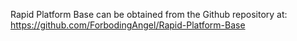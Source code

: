 Rapid Platform Base can be obtained from the Github repository at:
https://github.com/ForbodingAngel/Rapid-Platform-Base